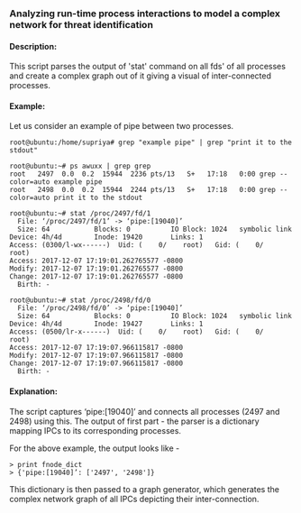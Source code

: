 ### Analyzing run-time process interactions to model a complex network for threat identification

#### Description:

This script parses the output of 'stat' command on all fds' of all processes and create a complex graph out of it giving a visual of inter-connected processes.

#### Example:

Let us consider an example of pipe between two processes.
```
root@ubuntu:/home/supriya# grep "example pipe" | grep "print it to the stdout"
```
```
root@ubuntu:~# ps awuxx | grep grep
root   2497  0.0  0.2  15944  2236 pts/13   S+   17:18   0:00 grep --color=auto example pipe
root   2498  0.0  0.2  15944  2244 pts/13   S+   17:18   0:00 grep --color=auto print it to the stdout
```
```
root@ubuntu:~# stat /proc/2497/fd/1
  File: ‘/proc/2497/fd/1’ -> ‘pipe:[19040]’
  Size: 64           Blocks: 0          IO Block: 1024   symbolic link
Device: 4h/4d        Inode: 19420       Links: 1
Access: (0300/l-wx------)  Uid: (    0/    root)   Gid: (    0/    root)
Access: 2017-12-07 17:19:01.262765577 -0800
Modify: 2017-12-07 17:19:01.262765577 -0800
Change: 2017-12-07 17:19:01.262765577 -0800
  Birth: -
```
```
root@ubuntu:~# stat /proc/2498/fd/0
  File: ‘/proc/2498/fd/0’ -> ‘pipe:[19040]’
  Size: 64           Blocks: 0          IO Block: 1024   symbolic link
Device: 4h/4d        Inode: 19427       Links: 1
Access: (0500/lr-x------)  Uid: (    0/    root)   Gid: (    0/    root)
Access: 2017-12-07 17:19:07.966115817 -0800
Modify: 2017-12-07 17:19:07.966115817 -0800
Change: 2017-12-07 17:19:07.966115817 -0800
  Birth: -
```

#### Explanation:

The script captures ‘pipe:[19040]’ and connects all processes (2497 and 2498)  using this.
The output of first part - the parser is a dictionary mapping IPCs to its corresponding processes.

For the above example, the output looks like -
```
> print fnode_dict
> {'pipe:[19040]’: ['2497', '2498']} 
```

This dictionary is then passed to a graph generator, which generates the complex network graph of all IPCs depicting their inter-connection.
